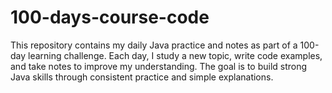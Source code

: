 # 100-days-course-code
This repository contains my daily Java practice and notes as part of a 100-day learning challenge. Each day, I study a new topic, write code examples, and take notes to improve my understanding. The goal is to build strong Java skills through consistent practice and simple explanations.
